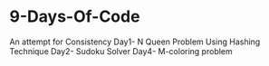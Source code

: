 # 9-Days-Of-Code
An attempt for Consistency
Day1- N Queen Problem Using Hashing Technique
Day2- Sudoku Solver
Day4- M-coloring problem
